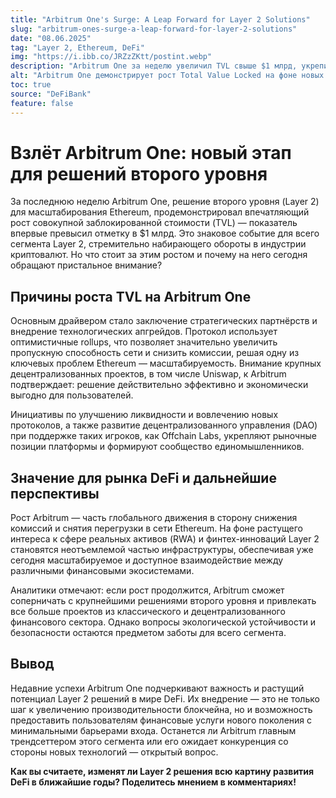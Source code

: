 ```yaml
---
title: "Arbitrum One's Surge: A Leap Forward for Layer 2 Solutions"
slug: "arbitrum-ones-surge-a-leap-forward-for-layer-2-solutions"
date: "08.06.2025"
tag: "Layer 2, Ethereum, DeFi"
img: "https://i.ibb.co/JRZzZKtt/postint.webp"
description: "Arbitrum One за неделю увеличил TVL свыше $1 млрд, укрепив позиции среди Layer 2 и стимулируя интерес к масштабируемым решениям для Ethereum."
alt: "Arbitrum One демонстрирует рост Total Value Locked на фоне новых интеграций и усовершенствований"
toc: true
source: "DeFiBank"
feature: false
---
```


# Взлёт Arbitrum One: новый этап для решений второго уровня

За последнюю неделю Arbitrum One, решение второго уровня (Layer 2) для масштабирования Ethereum, продемонстрировал впечатляющий рост совокупной заблокированной стоимости (TVL) — показатель впервые превысил отметку в $1 млрд. Это знаковое событие для всего сегмента Layer 2, стремительно набирающего обороты в индустрии криптовалют. Но что стоит за этим ростом и почему на него сегодня обращают пристальное внимание?

## Причины роста TVL на Arbitrum One

Основным драйвером стало заключение стратегических партнёрств и внедрение технологических апгрейдов. Протокол использует оптимистичные rollups, что позволяет значительно увеличить пропускную способность сети и снизить комиссии, решая одну из ключевых проблем Ethereum — масштабируемость. Внимание крупных децентрализованных проектов, в том числе Uniswap, к Arbitrum подтверждает: решение действительно эффективно и экономически выгодно для пользователей.

Инициативы по улучшению ликвидности и вовлечению новых протоколов, а также развитие децентрализованного управления (DAO) при поддержке таких игроков, как Offchain Labs, укрепляют рыночные позиции платформы и формируют сообщество единомышленников.

## Значение для рынка DeFi и дальнейшие перспективы

Рост Arbitrum — часть глобального движения в сторону снижения комиссий и снятия перегрузки в сети Ethereum. На фоне растущего интереса к сфере реальных активов (RWA) и финтех-инноваций Layer 2 становятся неотъемлемой частью инфраструктуры, обеспечивая уже сегодня масштабируемое и доступное взаимодействие между различными финансовыми экосистемами.

Аналитики отмечают: если рост продолжится, Arbitrum сможет соперничать с крупнейшими решениями второго уровня и привлекать все больше проектов из классического и децентрализованного финансового сектора. Однако вопросы экологической устойчивости и безопасности остаются предметом заботы для всего сегмента.

## Вывод

Недавние успехи Arbitrum One подчеркивают важность и растущий потенциал Layer 2 решений в мире DeFi. Их внедрение — это не только шаг к увеличению производительности блокчейна, но и возможность предоставить пользователям финансовые услуги нового поколения с минимальными барьерами входа. Останется ли Arbitrum главным трендсеттером этого сегмента или его ожидает конкуренция со стороны новых технологий — открытый вопрос.

**Как вы считаете, изменят ли Layer 2 решения всю картину развития DeFi в ближайшие годы? Поделитесь мнением в комментариях!**
